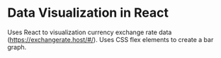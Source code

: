# Data Visualization in React
Uses React to visualization currency exchange rate data (https://exchangerate.host/#/). Uses CSS flex elements to create a bar graph.
